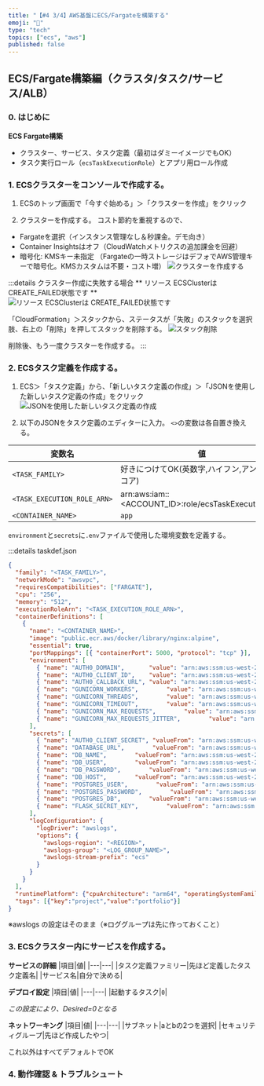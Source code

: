 ```yaml
---
title: "【#4 3/4】AWS基盤にECS/Fargateを構築する"
emoji: "🚢"
type: "tech"
topics: ["ecs", "aws"]
published: false
---
```


## ECS/Fargate構築編（クラスタ/タスク/サービス/ALB）

### 0. はじめに

**ECS Fargate構築**

* クラスター、サービス、タスク定義（最初はダミーイメージでもOK）
* タスク実行ロール（`ecsTaskExecutionRole`）とアプリ用ロール作成

### 1. ECSクラスターをコンソールで作成する。

1. ECSのトップ画面で「今すぐ始める」＞「クラスターを作成」をクリック

2. クラスターを作成する。
コスト節約を重視するので、
- Fargateを選択（インスタンス管理なし＆秒課金。デモ向き）
- Container Insightsはオフ（CloudWatchメトリクスの追加課金を回避）
- 暗号化: KMSキー未指定 （Fargateの一時ストレージはデフォでAWS管理キーで暗号化。KMSカスタムは不要・コスト増）
![クラスターを作成する](https://storage.googleapis.com/zenn-user-upload/acde573a7c37-20250813.png)

:::details クラスター作成に失敗する場合
** リソース ECSClusterは CREATE_FAILED状態です **
![リソース ECSClusterは CREATE_FAILED状態です](https://storage.googleapis.com/zenn-user-upload/9fbe920f901b-20250813.png)

「CloudFormation」＞スタックから、ステータスが「失敗」のスタックを選択肢、右上の「削除」を押してスタックを削除する。
![スタック削除](https://storage.googleapis.com/zenn-user-upload/4f08ffcc54fe-20250813.png)

削除後、もう一度クラスターを作成する。
:::

### 2. ECSタスク定義を作成する。

1. ECS＞「タスク定義」から、「新しいタスク定義の作成」＞「JSONを使用した新しいタスク定義の作成」をクリック
![JSONを使用した新しいタスク定義の作成](https://storage.googleapis.com/zenn-user-upload/5b8140bb6c54-20250813.png)

2. 以下のJSONをタスク定義のエディターに入力。
`<>`の変数は各自置き換える。

|変数名|値|
|---|---|
|`<TASK_FAMILY>`|好きにつけてOK(英数字,ハイフン,アンダースコア)|
|`<TASK_EXECUTION_ROLE_ARN>` |arn:aws:iam::<ACCOUNT_ID>:role/ecsTaskExecutionRole
|`<CONTAINER_NAME>`|`app`|

`environment`と`secrets`に`.env`ファイルで使用した環境変数を定義する。


:::details taskdef.json
```json
{
  "family": "<TASK_FAMILY>",
  "networkMode": "awsvpc",
  "requiresCompatibilities": ["FARGATE"],
  "cpu": "256",
  "memory": "512",
  "executionRoleArn": "<TASK_EXECUTION_ROLE_ARN>",
  "containerDefinitions": [
    {
      "name": "<CONTAINER_NAME>",
      "image": "public.ecr.aws/docker/library/nginx:alpine",
      "essential": true,
      "portMappings": [{ "containerPort": 5000, "protocol": "tcp" }],
      "environment": [
        { "name": "AUTH0_DOMAIN",       "value": "arn:aws:ssm:us-west-2:438336773404:parameter/papyrus/prd/AUTH0_DOMAIN" },
        { "name": "AUTH0_CLIENT_ID",    "value": "arn:aws:ssm:us-west-2:438336773404:parameter/papyrus/prd/AUTH0_CLIENT_ID" },
        { "name": "AUTH0_CALLBACK_URL", "value": "arn:aws:ssm:us-west-2:438336773404:parameter/papyrus/prd/AUTH0_CALLBACK_URL" },
        { "name": "GUNICORN_WORKERS",        "value": "arn:aws:ssm:us-west-2:438336773404:parameter/papyrus/prd/GUNICORN_WORKERS" },
        { "name": "GUNICORN_THREADS",        "value": "arn:aws:ssm:us-west-2:438336773404:parameter/papyrus/prd/GUNICORN_THREADS" },
        { "name": "GUNICORN_TIMEOUT",        "value": "arn:aws:ssm:us-west-2:438336773404:parameter/papyrus/prd/GUNICORN_TIMEOUT" },
        { "name": "GUNICORN_MAX_REQUESTS",        "value": "arn:aws:ssm:us-west-2:438336773404:parameter/papyrus/prd/GUNICORN_MAX_REQUESTS" },
        { "name": "GUNICORN_MAX_REQUESTS_JITTER",        "value": "arn:aws:ssm:us-west-2:438336773404:parameter/papyrus/prd/GUNICORN_MAX_REQUESTS_JITTER" }
      ],
      "secrets": [
        { "name": "AUTH0_CLIENT_SECRET", "valueFrom": "arn:aws:ssm:us-west-2:438336773404:parameter/papyrus/prd/AUTH0_CLIENT_SECRET" },
        { "name": "DATABASE_URL",        "valueFrom": "arn:aws:ssm:us-west-2:438336773404:parameter/papyrus/prd/DATABASE_URL" },
        { "name": "DB_NAME",        "valueFrom": "arn:aws:ssm:us-west-2:438336773404:parameter/papyrus/prd/DB_NAME" },
        { "name": "DB_USER",        "valueFrom": "arn:aws:ssm:us-west-2:438336773404:parameter/papyrus/prd/DB_USER" },
        { "name": "DB_PASSWORD",        "valueFrom": "arn:aws:ssm:us-west-2:438336773404:parameter/papyrus/prd/DB_PASSWORD" },
        { "name": "DB_HOST",        "valueFrom": "arn:aws:ssm:us-west-2:438336773404:parameter/papyrus/prd/DB_HOST" },
        { "name": "POSTGRES_USER",        "valueFrom": "arn:aws:ssm:us-west-2:438336773404:parameter/papyrus/prd/POSTGRES_USER" },
        { "name": "POSTGRES_PASSWORD",        "valueFrom": "arn:aws:ssm:us-west-2:438336773404:parameter/papyrus/prd/POSTGRES_PASSWORD" },
        { "name": "POSTGRES_DB",        "valueFrom": "arn:aws:ssm:us-west-2:438336773404:parameter/papyrus/prd/POSTGRES_DB" },
        { "name": "FLASK_SECRET_KEY",        "valueFrom": "arn:aws:ssm:us-west-2:438336773404:parameter/papyrus/prd/FLASK_SECRET_KEY" }
      ],
      "logConfiguration": {
        "logDriver": "awslogs",
        "options": {
          "awslogs-region": "<REGION>",
          "awslogs-group": "<LOG_GROUP_NAME>",
          "awslogs-stream-prefix": "ecs"
        }
      }
    }
  ],
  "runtimePlatform": {"cpuArchitecture": "arm64", "operatingSystemFamily": "LINUX"},
  "tags": [{"key":"project","value":"portfolio"}]
}
```

※awslogs の設定はそのまま（※ロググループは先に作っておくこと）

### 3. ECSクラスター内にサービスを作成する。

**サービスの詳細**
|項目|値|
|---|---|
|タスク定義ファミリー|先ほど定義したタスク定義名|
|サービス名|自分で決める|

**デプロイ設定**
|項目|値|
|---|---|
|起動するタスク|`0`|

*この設定により、Desired=0となる*

**ネットワーキング**
|項目|値|
|---|---|
|サブネット|aとbの2つを選択|
|セキュリティグループ|先ほど作成したやつ|

これ以外はすべてデフォルトでOK


### 4. 動作確認 & トラブルシュート
